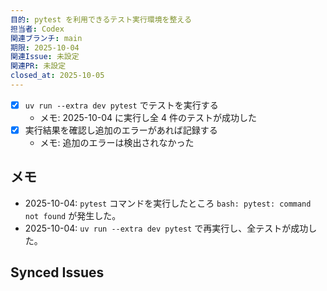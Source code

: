 ```yaml
---
目的: pytest を利用できるテスト実行環境を整える
担当者: Codex
関連ブランチ: main
期限: 2025-10-04
関連Issue: 未設定
関連PR: 未設定
closed_at: 2025-10-05
---
```


- [x] `uv run --extra dev pytest` でテストを実行する
  - メモ: 2025-10-04 に実行し全 4 件のテストが成功した
- [x] 実行結果を確認し追加のエラーがあれば記録する
  - メモ: 追加のエラーは検出されなかった

## メモ
- 2025-10-04: `pytest` コマンドを実行したところ `bash: pytest: command not found` が発生した。
- 2025-10-04: `uv run --extra dev pytest` で再実行し、全テストが成功した。

<!-- BEGIN: issues-sync -->
## Synced Issues
<!-- END: issues-sync -->
